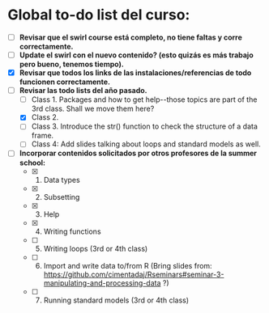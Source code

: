 # Global to-do list del curso:

- [ ] **Revisar que el swirl course está completo, no tiene faltas y corre correctamente.**
- [ ] **Update el swirl con el nuevo contenido? (esto quizás es más trabajo pero bueno, tenemos tiempo).**
- [x] **Revisar que todos los links de las instalaciones/referencias de todo funcionen correctamente.**
- [ ] **Revisar las todo lists del año pasado.**
   - [ ] Class 1. Packages and how to get help--those topics are part of the 3rd class. Shall we move them here?
   - [x] Class 2.
   - [ ] Class 3. Introduce the str() function to check the structure of a data frame.
   - [ ] Class 4: Add slides talking about loops and standard models as well.
- [ ] **Incorporar contenidos solicitados por otros profesores de la summer school:**
   - [x] 1. Data types
   - [x] 2. Subsetting
   - [x] 3. Help
   - [x] 4. Writing functions
   - [ ] 5. Writing loops (3rd or 4th class)
   - [ ] 6. Import and write data to/from R (Bring slides from: https://github.com/cimentadaj/Rseminars#seminar-3-manipulating-and-processing-data ?)
   - [ ] 7. Running standard models (3rd or 4th class)
